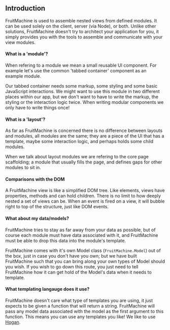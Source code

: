 ## Introduction

FruitMachine is used to assemble nested views from defined modules. It can be used solely on the client, server (via Node), or both. Unlike other solutions, FruitMachine doesn't try to architect your application for you, it simply provides you with the tools to assemble and communicate with your view modules.

#### What is a 'module'?

When refering to a module we mean a small reusable UI component. For example let's use the common 'tabbed container' component as an example module.

Our tabbed container needs some markup, some styling and some basic JavaScript interactions. We might want to use this module in two different places within our app, but we don't want to have to write the markup, the styling or the interaction logic twice. When writing modular components we only have to write things once!

#### What is a 'layout'?

As far as FruitMachine is concerned there is no difference between layouts and modules, all modules are the same; they are a piece of the UI that has a template, maybe some interaction logic, and perhaps holds some child modules.

When we talk about layout modules we are refering to the core page scaffolding; a module that usually fills the page, and defines gaps for other modules to sit in.

#### Comparisons with the DOM

A FruitMachine view is like a simplified DOM tree. Like elements, views have properties, methods and can hold children. There is no limit to how deeply nested a set of views can be. When an event is fired on a view, it will bubble right to top of the structure, just like DOM events.

#### What about my data/models?

FruitMachine tries to stay as far away from your data as possible, but of course each module must have data associated with it, and FruitMachine must be able to drop this data into the module's template.

FruitMachine comes with it's own Model class (`FruitMachine.Model`) out of the box, just in case you don't have you own; but we have built FruitMachine such that you can bring along your own types of Model should you wish. If you wish to go down this route, you just need to tell FruitMachine how it can get hold of the Model's data when it needs to template.

#### What templating langauge does it use?

FruitMachine doesn't care what type of templates you are using, it just expects to be given a function that will return a string. FruitMachine will pass any model data associated with the model as the first argument to this function. This means you can use any templates you like! We like to use [Hogan](http://twitter.github.io/hogan.js/).
